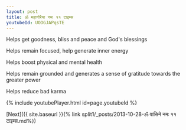 ```yaml
---
layout: post
title: ॐ महागोरैया नमः ११ टाइम्स
youtubeId: UOOGJAPqsTE
---
```

 
 
Helps get goodness, bliss and peace and God's blessings
 
Helps remain focused, help generate inner energy 
 
Helps boost physical and mental health 
 
Helps remain grounded and generates a sense of gratitude towards the greater power 
 
Helps reduce bad karma
 
 
 
 


{% include youtubePlayer.html id=page.youtubeId %}
 
[Next]({{ site.baseurl }}{% link  split1/_posts/2013-10-28-ॐ वासिने नमः ११ टाइम्स.md%})
 
